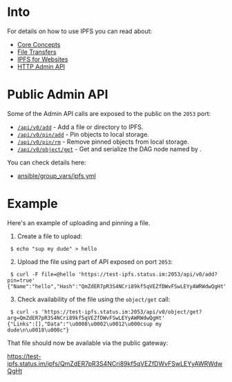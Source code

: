 # Into

For details on how to use IPFS you can read about:

* [Core Concepts](https://docs.ipfs.io/guides/concepts/)
* [File Transfers](https://github.com/ipfs/go-ipfs/blob/master/docs/file-transfer.md)
* [IPFS for Websites](https://docs.ipfs.io/guides/examples/websites/)
* [HTTP Admin API](https://docs.ipfs.io/reference/api/http/)

# Public Admin API

Some of the Admin API calls are exposed to the public on the `2053` port:

* [`/api/v0/add`](https://docs.ipfs.io/reference/api/http/#api-v0-add) - Add a file or directory to IPFS.
* [`/api/v0/pin/add`](https://docs.ipfs.io/reference/api/http/#api-v0-pin-add) - Pin objects to local storage.
* [`/api/v0/pin/rm`](https://docs.ipfs.io/reference/api/http/#api-v0-pin-rm) - Remove pinned objects from local storage.
* [`/api/v0/object/get`](https://docs.ipfs.io/reference/api/http/#api-v0-object-get) - Get and serialize the DAG node named by .

You can check details here:

* [ansible/group_vars/ipfs.yml](ansible/group_vars/ipfs.yml)

# Example

Here's an example of uploading and pinning a file.

1. Create a file to upload:
  ```
   $ echo "sup my dude" > hello
  ```

2. Upload the file using part of API exposed on port `2053`:
  ```
   $ curl -F file=@hello 'https://test-ipfs.status.im:2053/api/v0/add?pin=true'                                     
  {"Name":"hello","Hash":"QmZdER7pR3S4NCri89kf5qVEZfDWvFSwLEYyAWRWdwQgHt","Size":"20"}
  ```

3. Check availability of the file using the `object/get` call:
  ```
   $ curl -s 'https://test-ipfs.status.im:2053/api/v0/object/get?arg=QmZdER7pR3S4NCri89kf5qVEZfDWvFSwLEYyAWRWdwQgHt'
  {"Links":[],"Data":"\u0008\u0002\u0012\u000csup my dude\n\u0018\u000c"} 
  ```

That file should now be available via the public gateway:

https://test-ipfs.status.im/ipfs/QmZdER7pR3S4NCri89kf5qVEZfDWvFSwLEYyAWRWdwQgHt
